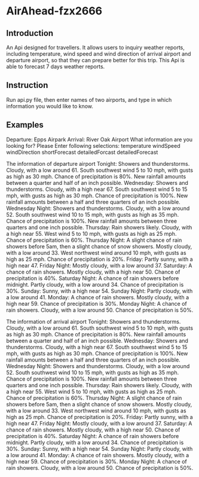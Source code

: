 # AirAhead-fzx2666


## Introduction
An Api designed for travellers. It allows users to inquiry weather reports, including temperature, wind speed and wind direction of arrival airport and departure airport, so that they can prepare better for this trip. This Api is able to forecast 7 days weather reports. 

## Instruction
Run api.py file, then enter names of two airports, and type in which information you would like to know.

## Examples
Departure: Epps Airpark
Arrival: River Oak Airport
What information are you looking for? Please Enter following selections:
temperature windSpeed windDirection shortForecast detailedForcast
detailedForecast

The information of departure airport
Tonight: Showers and thunderstorms. Cloudy, with a low around 61. South southwest wind 5 to 10 mph, with gusts as high as 30 mph. Chance of precipitation is 80%. New rainfall amounts between a quarter and half of an inch possible.
Wednesday: Showers and thunderstorms. Cloudy, with a high near 67. South southwest wind 5 to 15 mph, with gusts as high as 30 mph. Chance of precipitation is 100%. New rainfall amounts between a half and three quarters of an inch possible.
Wednesday Night: Showers and thunderstorms. Cloudy, with a low around 52. South southwest wind 10 to 15 mph, with gusts as high as 35 mph. Chance of precipitation is 100%. New rainfall amounts between three quarters and one inch possible.
Thursday: Rain showers likely. Cloudy, with a high near 55. West wind 5 to 10 mph, with gusts as high as 25 mph. Chance of precipitation is 60%.
Thursday Night: A slight chance of rain showers before 5am, then a slight chance of snow showers. Mostly cloudy, with a low around 33. West northwest wind around 10 mph, with gusts as high as 25 mph. Chance of precipitation is 20%.
Friday: Partly sunny, with a high near 47.
Friday Night: Mostly cloudy, with a low around 37.
Saturday: A chance of rain showers. Mostly cloudy, with a high near 50. Chance of precipitation is 40%.
Saturday Night: A chance of rain showers before midnight. Partly cloudy, with a low around 34. Chance of precipitation is 30%.
Sunday: Sunny, with a high near 54.
Sunday Night: Partly cloudy, with a low around 41.
Monday: A chance of rain showers. Mostly cloudy, with a high near 59. Chance of precipitation is 30%.
Monday Night: A chance of rain showers. Cloudy, with a low around 50. Chance of precipitation is 50%.

The information of arrival airport
Tonight: Showers and thunderstorms. Cloudy, with a low around 61. South southwest wind 5 to 10 mph, with gusts as high as 30 mph. Chance of precipitation is 80%. New rainfall amounts between a quarter and half of an inch possible.
Wednesday: Showers and thunderstorms. Cloudy, with a high near 67. South southwest wind 5 to 15 mph, with gusts as high as 30 mph. Chance of precipitation is 100%. New rainfall amounts between a half and three quarters of an inch possible.
Wednesday Night: Showers and thunderstorms. Cloudy, with a low around 52. South southwest wind 10 to 15 mph, with gusts as high as 35 mph. Chance of precipitation is 100%. New rainfall amounts between three quarters and one inch possible.
Thursday: Rain showers likely. Cloudy, with a high near 55. West wind 5 to 10 mph, with gusts as high as 25 mph. Chance of precipitation is 60%.
Thursday Night: A slight chance of rain showers before 5am, then a slight chance of snow showers. Mostly cloudy, with a low around 33. West northwest wind around 10 mph, with gusts as high as 25 mph. Chance of precipitation is 20%.
Friday: Partly sunny, with a high near 47.
Friday Night: Mostly cloudy, with a low around 37.
Saturday: A chance of rain showers. Mostly cloudy, with a high near 50. Chance of precipitation is 40%.
Saturday Night: A chance of rain showers before midnight. Partly cloudy, with a low around 34. Chance of precipitation is 30%.
Sunday: Sunny, with a high near 54.
Sunday Night: Partly cloudy, with a low around 41.
Monday: A chance of rain showers. Mostly cloudy, with a high near 59. Chance of precipitation is 30%.
Monday Night: A chance of rain showers. Cloudy, with a low around 50. Chance of precipitation is 50%.
